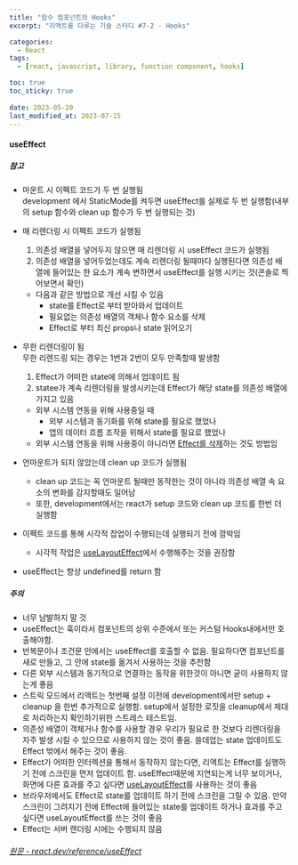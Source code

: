 ```yaml
---
title: "함수 컴포넌트의 Hooks"
excerpt: "리액트를 다루는 기술 스터디 #7-2 - Hooks"

categories:
  - React
tags:
  - [react, javascript, library, function component, hooks]

toc: true
toc_sticky: true
 
date: 2023-05-20
last_modified_at: 2023-07-15
---
```


#### useEffect

##### 참고
- 마운트 시 이펙트 코드가 두 번 실행됨    
  development 에서 StaticMode를 켜두면 useEffect를 실제로 두 번 실행함(내부의 setup 함수와 clean up 함수가 두 번 실행되는 것) 
- 매 리렌더링 시 이펙트 코드가 실행됨    
  1. 의존성 배열을 넣어두지 않으면 매 리렌더링 시 useEffect 코드가 실행됨
  1. 의존성 배열을 넣어두었는데도 계속 리렌더링 될때마다 실행된다면 의존성 배열에 들어있는 한 요소가 계속 변하면서 useEffect를 실행 시키는 것(콘솔로 찍어보면서 확인)
  - 다음과 같은 방법으로 개선 시킬 수 있음
    - state를 Effect로 부터 받아와서 업데이트
    - 필요없는 의존성 배열의 객체나 함수 요소를 삭제
    - Effect로 부터 최신 props나 state 읽어오기
  
- 무한 리렌더링이 됨    
  무한 리렌드링 되는 경우는 1번과 2번이 모두 만족할때 발생함    
    1. Effect가 어떠한 state에 의해서 업데이트 됨
    1. statee가 계속 리렌더링을 발생시키는데 Effect가 해당 state를 의존성 배열에 가지고 있음
  * 외부 시스템 연동을 위해 사용중일 때
    * 외부 시스템과 동기화를 위해 state를 필요로 했었나
    * 앱의 데이터 흐름 조작을 위해서 state를 필요로 했었나
  * 외부 시스템 연동을 위해 사용중이 아니라면 [Effect를 삭제](https://react.dev/learn/you-might-not-need-an-effect)하는 것도 방법임
- 언마운트가 되지 않았는데 clean up 코드가 실행됨
  - clean up 코드는 꼭 언마운트 될때만 동작한는 것이 아니라 의존성 배열 속 요소의 변화를 감지할때도 일어남
  - 또한, development에서는 react가 setup 코드와 clean up 코드를 한번 더 실행함
- 이펙트 코드를 통해 시각적 잡업이 수행되는데 실행되기 전에 깜박임
  - 시각적 작업은 [useLayoutEffect](https://react.dev/reference/react/useLayoutEffect)에서 수행해주는 것을 권장함
- useEffect는 항상 undefined를 return 함

##### 주의
- 너무 남발하지 말 것  
- useEffect는 훅이라서 컴포넌트의 상위 수준에서 또는 커스텀 Hooks내에서만 호출해야함. 
- 반복문이나 조건문 안에서는 useEffect를 호출할 수 없음. 필요하다면 컴포넌트를 새로 만들고, 그 안에 state를 옮겨서 사용하는 것을 추천함
- 다른 외부 시스템과 동기적으로 연결하는 동작을 위한것이 아니면 굳이 사용하지 않는게 좋음
- 스트릭 모드에서 리액트는 첫번째 설정 이전에 development에서만 setup + cleanup 을 한번 추가적으로 실행함. setup에서 설정한 로짓을 cleanup에서 제대로 처리하는지 확인하기위한 스트레스 테스트임.
- 의존성 배열이 객체거나 함수를 사용할 경우 우리가 필요로 한 것보다 리렌더링을 자주 발생 시킬 수 있으므로 사용하지 않는 것이 좋음. 쓸데업는 state 업데이트도 Effect 밖에서 해주는 것이 좋음.
- Effect가 어떠한 인터렉션을 통해서 동작하지 않는다면, 리액트는 Effect를 실행하기 전에 스크린을 먼저 업데이트 함. useEffect때문에 지연되는게 너무 보이거나, 화면에 다른 효과를 주고 싶다면 [useLayoutEffect](https://react.dev/reference/react/useLayoutEffect)를 사용하는 것이 좋음
- 브라우저에서도 Effect로 state를 업데이트 하기 전에 스크린을 그릴 수 있음. 만약 스크린이 그려지기 전에 Effect에 들어있는 state를 업데이트 하거나 효과를 주고 싶다면 useLayoutEffect를 쓰는 것이 좋음
- Effect는 서버 렌더링 시에는 수행되지 않음


###### [원문 - react.dev/reference/useEffect](https://react.dev/reference/react/useEffect)

